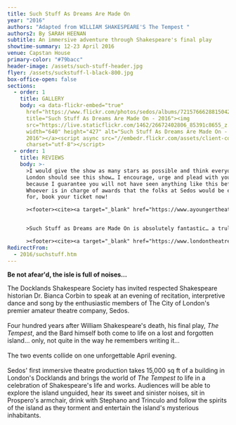 ```yaml
---
title: Such Stuff As Dreams Are Made On
year: "2016"
authors: "Adapted from WILLIAM SHAKESPEARE'S The Tempest "
authors2: By SARAH HEENAN
subtitle: An immersive adventure through Shakespeare's final play
showtime-summary: 12-23 April 2016
venue: Capstan House
primary-color: "#79bacc"
header-image: /assets/such-stuff-header.jpg
flyer: /assets/suckstuff-l-black-800.jpg
box-office-open: false
sections:
  - order: 1
    title: GALLERY
    body: <a data-flickr-embed="true"
      href="https://www.flickr.com/photos/sedos/albums/72157666288150421"
      title="Such Stuff As Dreams Are Made On - 2016"><img
      src="https://live.staticflickr.com/1462/26672402806_85391c8655_z.jpg"
      width="640" height="427" alt="Such Stuff As Dreams Are Made On -
      2016"></a><script async src="//embedr.flickr.com/assets/client-code.js"
      charset="utf-8"></script>
  - order: 1
    title: REVIEWS
    body: >-
      >I would give the show as many stars as possible and think everyone in
      London should see this show… I encourage, urge and plead with you to go,
      because I guarantee you will not have seen anything like this before.
      Whoever is in charge of awards that the folks at Sedos would be eligible
      for, book your ticket now!

      ><footer><cite><a target="_blank" href="https://www.ayoungertheatre.com/review-such-stuff-as-dreams-are-made-on-caplan-house/">Such Stuff As Dreams Are Made On, 2016, A Younger Theatre</a></cite></footer>


      >Such Stuff as Dreams are Made On is absolutely fantastic… a truly fantastic show that will play with your mind and blow you away from the moment it starts until you once more leave the building and re-enter the real world which, for a while will seem a little less colourful than it was before.

      ><footer><cite><a target="_blank" href="https://www.londontheatre1.com/reviews/fantastic-such-stuff-as-dreams-are-made-on/">Such Stuff As Dreams Are Made On, 2016, London Theatre 1 </a></cite></footer>
RedirectFrom:
  - 2016/suchstuff.htm
---
```

**Be not afear'd, the isle is full of noises…**

The Docklands Shakespeare Society has invited respected Shakespeare historian Dr. Bianca Corbin to speak at an evening of recitation, interpretive dance and song by the enthusiastic members of The City of London's premier amateur theatre company, Sedos.\
\
Four hundred years after William Shakespeare's death, his final play, *The Tempest*, and the Bard himself both come to life on a lost and forgotten island… only, not quite in the way he remembers writing it…\
\
The two events collide on one unforgettable April evening.\
\
Sedos' first immersive theatre production takes 15,000 sq ft of a building in London's Docklands and brings the world of *The Tempest t*o life in a celebration of Shakespeare's life and works. Audiences will be able to explore the island unguided, hear its sweet and sinister noises, sit in Prospero's armchair, drink with Stephano and Trinculo and follow the spirits of the island as they torment and entertain the island's mysterious inhabitants.